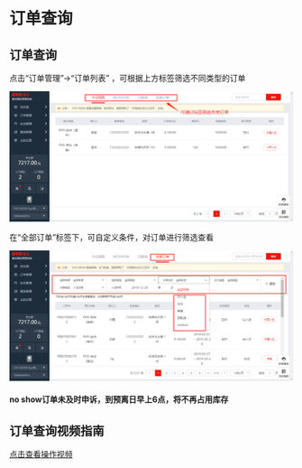 # 订单查询

## 订单查询

点击“订单管理”→“订单列表” ，可根据上方标签筛选不同类型的订单

![](../../.gitbook/assets/image%20%28298%29.png)

在“全部订单”标签下，可自定义条件，对订单进行筛选查看

![](../../.gitbook/assets/image%20%28576%29.png)

#### no show订单未及时申诉，到预离日早上6点，将不再占用库存

## 订单查询视频指南

[点击查看操作视频](http://crs-pms-vidio.oss-cn-beijing.aliyuncs.com/订单查询.mp4)

#### 

